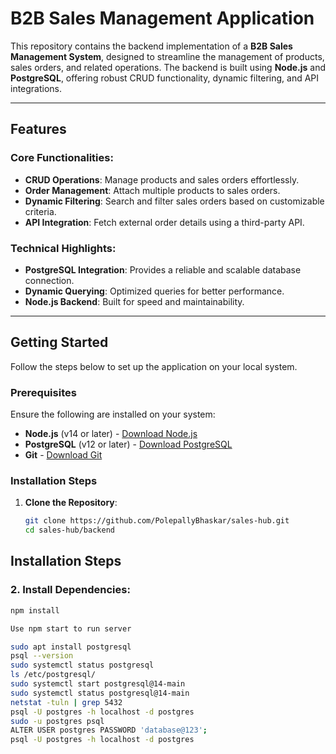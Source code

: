 # B2B Sales Management Application

This repository contains the backend implementation of a **B2B Sales Management System**, designed to streamline the management of products, sales orders, and related operations. The backend is built using **Node.js** and **PostgreSQL**, offering robust CRUD functionality, dynamic filtering, and API integrations.

---

## Features

### Core Functionalities:

- **CRUD Operations**: Manage products and sales orders effortlessly.
- **Order Management**: Attach multiple products to sales orders.
- **Dynamic Filtering**: Search and filter sales orders based on customizable criteria.
- **API Integration**: Fetch external order details using a third-party API.

### Technical Highlights:

- **PostgreSQL Integration**: Provides a reliable and scalable database connection.
- **Dynamic Querying**: Optimized queries for better performance.
- **Node.js Backend**: Built for speed and maintainability.

---

## Getting Started

Follow the steps below to set up the application on your local system.

### Prerequisites

Ensure the following are installed on your system:

- **Node.js** (v14 or later) - [Download Node.js](https://nodejs.org)
- **PostgreSQL** (v12 or later) - [Download PostgreSQL](https://www.postgresql.org/download/)
- **Git** - [Download Git](https://git-scm.com)

### Installation Steps

1. **Clone the Repository**:
   ```bash
   git clone https://github.com/PolepallyBhaskar/sales-hub.git
   cd sales-hub/backend
   ```

## Installation Steps

### 2. Install Dependencies:

```bash
npm install

Use npm start to run server

sudo apt install postgresql
psql --version
sudo systemctl status postgresql
ls /etc/postgresql/
sudo systemctl start postgresql@14-main
sudo systemctl status postgresql@14-main
netstat -tuln | grep 5432
psql -U postgres -h localhost -d postgres
sudo -u postgres psql
ALTER USER postgres PASSWORD 'database@123';
psql -U postgres -h localhost -d postgres
```
